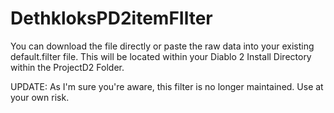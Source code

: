 # DethkloksPD2itemFIlter
You can download the file directly or paste the raw data into your existing default.filter file. 
This will be located within your Diablo 2 Install Directory within the ProjectD2 Folder.

UPDATE: As I'm sure you're aware, this filter is no longer maintained. Use at your own risk. 
